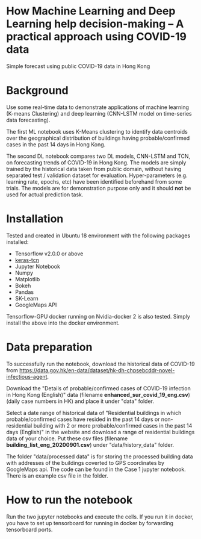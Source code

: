 # How Machine Learning and Deep Learning help decision-making – A practical approach using COVID-19 data
Simple forecast using public COVID-19 data in Hong Kong

# Background
Use some real-time data to demonstrate applications of machine learning (K-means Clustering) and deep learning (CNN-LSTM model on time-series data forecasting). 

The first ML notebook uses K-Means clustering to identify data centroids over the geographical distribution of buildings having probable/confirmed cases in the past 14 days in Hong Kong.

The second DL notebook compares two DL models, CNN-LSTM and TCN, on forecasting trends of COVID-19 in Hong Kong. The models are simply trained by the historical data taken from public domain, without having separated test / validation dataset for evaluation. Hyper-parameters (e.g. learning rate, epochs, etc) have been identified beforehand from some trials. The models are for demonstration purpose only and it should **not** be used for actual prediction task.

# Installation
Tested and created in Ubuntu 18 environment with the following packages installed:
+ Tensorflow v2.0.0 or above
+ [keras-tcn](https://github.com/philipperemy/keras-tcn) 
+ Jupyter Notebook
+ Numpy
+ Matplotlib
+ Bokeh
+ Pandas
+ SK-Learn
+ GoogleMaps API

Tensorflow-GPU docker running on Nvidia-docker 2 is also tested. Simply install the above into the docker environment.

# Data preparation
To successfully run the notebook, download the historical data of COVID-19 from https://data.gov.hk/en-data/dataset/hk-dh-chpsebcddr-novel-infectious-agent.

Download the "Details of probable/confirmed cases of COVID-19 infection in Hong Kong (English)" data (filename **enhanced_sur_covid_19_eng.csv**) (daily case numbers in HK) and place it under "data" folder.

Select a date range of historical data of "Residential buildings in which probable/confirmed cases have resided in the past 14 days or non-residential building with 2 or more probable/confirmed cases in the past 14 days (English)" in the website and download a range of residential buildings data of your choice. Put these csv files (filename **building_list_eng_20200901.csv**) under "data/history_data" folder.

The folder "data/processed data" is for storing the processed building data with addresses of the buildings coverted to GPS coordinates by GoogleMaps api. The code can be found in the Case 1 jupyter notebook. There is an example csv file in the folder.

# How to run the notebook
Run the two jupyter notebooks and execute the cells. If you run it in docker, you have to set up tensorboard for running in docker by forwarding tensorboard ports.

